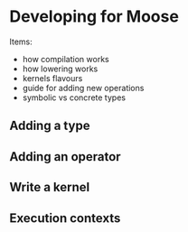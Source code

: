 # Developing for Moose

Items:
- how compilation works
- how lowering works
- kernels flavours
- guide for adding new operations
- symbolic vs concrete types

## Adding a type

## Adding an operator

## Write a kernel

## Execution contexts

